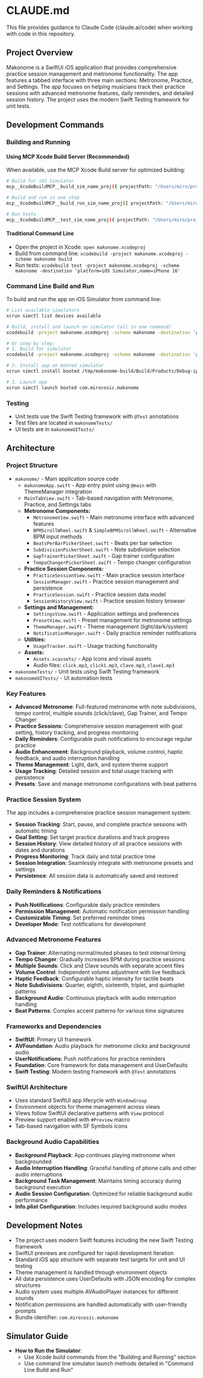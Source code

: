# CLAUDE.md

This file provides guidance to Claude Code (claude.ai/code) when working with code in this repository.

## Project Overview

Makonome is a SwiftUI iOS application that provides comprehensive practice session management and metronome functionality. The app features a tabbed interface with three main sections: Metronome, Practice, and Settings. The app focuses on helping musicians track their practice sessions with advanced metronome features, daily reminders, and detailed session history. The project uses the modern Swift Testing framework for unit tests.

## Development Commands

### Building and Running

#### Using MCP Xcode Build Server (Recommended)
When available, use the MCP Xcode Build server for optimized building:
```bash
# Build for iOS Simulator
mcp__XcodeBuildMCP__build_sim_name_proj({ projectPath: "/Users/miro/projects/makonome/makonome.xcodeproj", scheme: "makonome", simulatorName: "iPhone 16" })

# Build and run in one step
mcp__XcodeBuildMCP__build_run_sim_name_proj({ projectPath: "/Users/miro/projects/makonome/makonome.xcodeproj", scheme: "makonome", simulatorName: "iPhone 16" })

# Run tests
mcp__XcodeBuildMCP__test_sim_name_proj({ projectPath: "/Users/miro/projects/makonome/makonome.xcodeproj", scheme: "makonome", simulatorName: "iPhone 16" })
```

#### Traditional Command Line
- Open the project in Xcode: `open makonome.xcodeproj`
- Build from command line: `xcodebuild -project makonome.xcodeproj -scheme makonome build`
- Run tests: `xcodebuild test -project makonome.xcodeproj -scheme makonome -destination 'platform=iOS Simulator,name=iPhone 16'`

### Command Line Build and Run
To build and run the app on iOS Simulator from command line:
```bash
# List available simulators
xcrun simctl list devices available

# Build, install and launch on simulator (all in one command)
xcodebuild -project makonome.xcodeproj -scheme makonome -destination 'platform=iOS Simulator,name=iPhone 16' -derivedDataPath /tmp/makonome-build && xcrun simctl install booted /tmp/makonome-build/Build/Products/Debug-iphonesimulator/makonome.app && xcrun simctl launch booted com.mirocosic.makonome

# Or step by step:
# 1. Build for simulator
xcodebuild -project makonome.xcodeproj -scheme makonome -destination 'platform=iOS Simulator,name=iPhone 16' -derivedDataPath /tmp/makonome-build

# 2. Install app on booted simulator
xcrun simctl install booted /tmp/makonome-build/Build/Products/Debug-iphonesimulator/makonome.app

# 3. Launch app
xcrun simctl launch booted com.mirocosic.makonome
```

### Testing
- Unit tests use the Swift Testing framework with `@Test` annotations
- Test files are located in `makonomeTests/`
- UI tests are in `makonomeUITests/`

## Architecture

### Project Structure
- `makonome/` - Main application source code
  - `makonomeApp.swift` - App entry point using `@main` with ThemeManager integration
  - `MainTabView.swift` - Tab-based navigation with Metronome, Practice, and Settings tabs
  - **Metronome Components:**
    - `MetronomeView.swift` - Main metronome interface with advanced features
    - `BPMScrollWheel.swift` & `SimpleBPMScrollWheel.swift` - Alternative BPM input methods
    - `BeatsPerBarPickerSheet.swift` - Beats per bar selection
    - `SubdivisionPickerSheet.swift` - Note subdivision selection
    - `GapTrainerPickerSheet.swift` - Gap trainer configuration
    - `TempoChangerPickerSheet.swift` - Tempo changer configuration
  - **Practice Session Components:**
    - `PracticeSessionView.swift` - Main practice session interface
    - `SessionManager.swift` - Practice session management and persistence
    - `PracticeSession.swift` - Practice session data model
    - `SessionHistoryView.swift` - Practice session history browser
  - **Settings and Management:**
    - `SettingsView.swift` - Application settings and preferences
    - `PresetView.swift` - Preset management for metronome settings
    - `ThemeManager.swift` - Theme management (light/dark/system)
    - `NotificationManager.swift` - Daily practice reminder notifications
  - **Utilities:**
    - `UsageTracker.swift` - Usage tracking functionality
  - **Assets:**
    - `Assets.xcassets/` - App icons and visual assets
    - Audio files: `click.mp3`, `click1.mp3`, `clave.mp3`, `clave1.mp3`
- `makonomeTests/` - Unit tests using Swift Testing framework
- `makonomeUITests/` - UI automation tests

### Key Features
- **Advanced Metronome**: Full-featured metronome with note subdivisions, tempo control, multiple sounds (click/clave), Gap Trainer, and Tempo Changer
- **Practice Sessions**: Comprehensive session management with goal setting, history tracking, and progress monitoring
- **Daily Reminders**: Configurable push notifications to encourage regular practice
- **Audio Enhancement**: Background playback, volume control, haptic feedback, and audio interruption handling
- **Theme Management**: Light, dark, and system theme support
- **Usage Tracking**: Detailed session and total usage tracking with persistence
- **Presets**: Save and manage metronome configurations with beat patterns

### Practice Session System
The app includes a comprehensive practice session management system:
- **Session Tracking**: Start, pause, and complete practice sessions with automatic timing
- **Goal Setting**: Set target practice durations and track progress
- **Session History**: View detailed history of all practice sessions with dates and durations
- **Progress Monitoring**: Track daily and total practice time
- **Session Integration**: Seamlessly integrate with metronome presets and settings
- **Persistence**: All session data is automatically saved and restored

### Daily Reminders & Notifications
- **Push Notifications**: Configurable daily practice reminders
- **Permission Management**: Automatic notification permission handling
- **Customizable Timing**: Set preferred reminder times
- **Developer Mode**: Test notifications for development

### Advanced Metronome Features
- **Gap Trainer**: Alternating normal/muted phases to test internal timing
- **Tempo Changer**: Gradually increases BPM during practice sessions
- **Multiple Sounds**: Click and Clave sounds with separate accent files
- **Volume Control**: Independent volume adjustment with live feedback
- **Haptic Feedback**: Configurable haptic intensity for tactile beats
- **Note Subdivisions**: Quarter, eighth, sixteenth, triplet, and quintuplet patterns
- **Background Audio**: Continuous playback with audio interruption handling
- **Beat Patterns**: Complex accent patterns for various time signatures

### Frameworks and Dependencies
- **SwiftUI**: Primary UI framework
- **AVFoundation**: Audio playback for metronome clicks and background audio
- **UserNotifications**: Push notifications for practice reminders
- **Foundation**: Core framework for data management and UserDefaults
- **Swift Testing**: Modern testing framework with `@Test` annotations

### SwiftUI Architecture
- Uses standard SwiftUI app lifecycle with `WindowGroup`
- Environment objects for theme management across views
- Views follow SwiftUI declarative patterns with `View` protocol
- Preview support enabled with `#Preview` macro
- Tab-based navigation with SF Symbols icons

### Background Audio Capabilities
- **Background Playback**: App continues playing metronome when backgrounded
- **Audio Interruption Handling**: Graceful handling of phone calls and other audio interruptions
- **Background Task Management**: Maintains timing accuracy during background execution
- **Audio Session Configuration**: Optimized for reliable background audio performance
- **Info.plist Configuration**: Includes required background audio modes

## Development Notes

- The project uses modern Swift features including the new Swift Testing framework
- SwiftUI previews are configured for rapid development iteration
- Standard iOS app structure with separate test targets for unit and UI testing
- Theme management is handled through environment objects
- All data persistence uses UserDefaults with JSON encoding for complex structures
- Audio system uses multiple AVAudioPlayer instances for different sounds
- Notification permissions are handled automatically with user-friendly prompts
- Bundle identifier: `com.mirocosic.makonome`

## Simulator Guide

- **How to Run the Simulator**:
  - Use Xcode build commands from the "Building and Running" section
  - Use command line simulator launch methods detailed in "Command Line Build and Run"